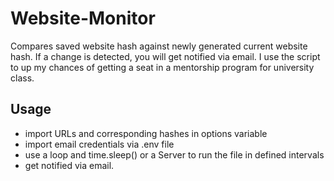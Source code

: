 # Website-Monitor

Compares saved website hash against newly generated current website hash. If a change is detected, you will get notified via email.
I use the script to up my chances of getting a seat in a mentorship program for university class.

## Usage

- import URLs and corresponding hashes in options variable
- import email credentials via .env file
- use a loop and time.sleep() or a Server to run the file in defined intervals
- get notified via email.
